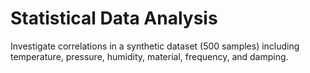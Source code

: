 # Statistical Data Analysis

Investigate correlations in a synthetic dataset (500 samples) including temperature, pressure, humidity, material, frequency, and damping.

